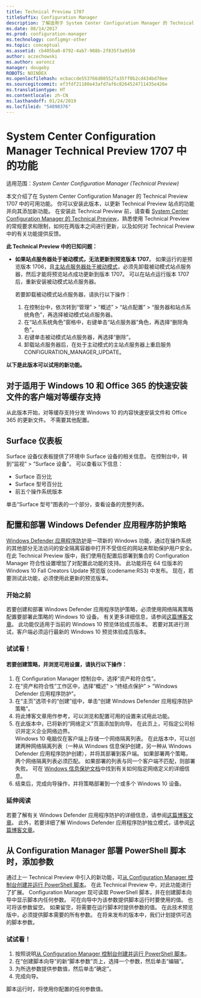 ```yaml
---
title: Technical Preview 1707
titleSuffix: Configuration Manager
description: 了解适用于 System Center Configuration Manager 的 Technical Preview 版本 1707 中的可用功能。
ms.date: 08/14/2017
ms.prod: configuration-manager
ms.technology: configmgr-other
ms.topic: conceptual
ms.assetid: cb405ba0-8792-4ab7-988b-2f835f3a9550
author: aczechowski
ms.author: aaroncz
manager: dougeby
ROBOTS: NOINDEX
ms.openlocfilehash: ecbaccde553766d08552fa35ff0b2cd434bd78ee
ms.sourcegitcommit: ef3fdf21180e43afd7af6c8264524711435e426e
ms.translationtype: HT
ms.contentlocale: zh-CN
ms.lasthandoff: 01/24/2019
ms.locfileid: "54898376"
---
```

# <a name="capabilities-in-technical-preview-1707-for-system-center-configuration-manager"></a>System Center Configuration Manager Technical Preview 1707 中的功能

适用范围：*System Center Configuration Manager (Technical Preview)*

本文介绍了在 System Center Configuration Manager 的 Technical Preview 1707 中的可用功能。 你可以安装此版本，以更新 Technical Preview 站点的功能并向其添加新功能。 在安装此 Technical Preview 前，请查看 [System Center Configuration Manager 的 Technical Preview](../../core/get-started/technical-preview.md)，熟悉使用 Technical Preview 的常规要求和限制，如何在两版本之间进行更新，以及如何对 Technical Preview 中的有关功能提供反馈。     


<!--  Known Issues Template   
**Known Issues in this Technical Preview:**
-   **Issue Name**. Details
    Workaround details.
-->

**此 Technical Preview 中的已知问题：**
- **如果站点服务器处于被动模式，无法更新到预览版本 1707**。 如果运行的是预览版本 1706，且[主站点服务器处于被动模式](/sccm/core/get-started/capabilities-in-technical-preview-1706#site-server-role-high-availability)，必须先卸载被动模式站点服务器，然后才能将预览站点成功更新到版本 1707。 可以在站点运行版本 1707 后，重新安装被动模式站点服务器。

  若要卸载被动模式站点服务器，请执行以下操作：
  1. 在控制台中，依次转到“管理” > “概述” > “站点配置” > “服务器和站点系统角色”，再选择被动模式站点服务器。
  2. 在“站点系统角色”窗格中，右键单击“站点服务器”角色，再选择“删除角色”。
  3. 右键单击被动模式站点服务器，再选择“删除”。
  4. 卸载站点服务器后，在处于主动模式的主站点服务器上重启服务 CONFIGURATION_MANAGER_UPDATE。



**以下是此版本可以试用的新功能。**  

<!--  Rough Section Template
##  FEATURE

### Procedure 1
### Try it out!  
 Try to complete the following tasks and then send us **Feedback** from the **Home** tab of the Ribbon to let us know how it worked:
 -  Task 1
 -  Task 2              
-->

## <a name="client-peer-cache-support-for-express-installation-files-for-windows-10-and-office-365"></a>对于适用于 Windows 10 和 Office 365 的快速安装文件的客户端对等缓存支持
<!-- 1352486 --> 从此版本开始，对等缓存支持分发 Windows 10 的内容快速安装文件和 Office 365 的更新文件。 不需要其他配置。

## <a name="surface-device-dashboard"></a>Surface 仪表板
<!--1355788--> Surface 设备仪表板提供了环境中 Surface 设备的相关信息。 在控制台中，转到“监视” > “Surface 设备”。 可以查看以下信息：
- Surface 百分比
- Surface 型号百分比
- 前五个操作系统版本

单击“Surface 型号”图表的一个部分，查看设备的完整列表。  

## <a name="configure-and-deploy-windows-defender-application-guard-policies"></a>配置和部署 Windows Defender 应用程序防护策略
<!-- 1351960 -->

[Windows Defender 应用程序防护](https://blogs.windows.com/msedgedev/2016/09/27/application-guard-microsoft-edge/#XLxEbcpkuKcFebrw.97)是一项新的 Windows 功能，通过在操作系统的其他部分无法访问的安全隔离容器中打开不受信任的网站来帮助保护用户安全。 在此 Technical Preview 版中，我们使用在配置后部署到集合的 Configuration Manager 符合性设置增加了对配置此功能的支持。 此功能将在 64 位版本的 Windows 10 Fall Creators Update 预览版 (codename:RS3) 中发布。 现在，若要测试此功能，必须使用此更新的预览版本。

### <a name="before-you-start"></a>开始之前

若要创建和部署 Windows Defender 应用程序防护策略，必须使用网络隔离策略配置要部署此策略的 Windows 10 设备。 有关更多详细信息，请参阅[这篇博客文章](https://blogs.windows.com/msedgedev/2016/09/27/application-guard-microsoft-edge/#BmJGKPfSjHHzsMmI.97)。 此功能仅适用于当前的 Windows 10 预览体验成员版本。 若要对其进行测试，客户端必须运行最新的 Windows 10 预览体验成员版本。

### <a name="try-it-out"></a>试试看！

#### <a name="to-create-a-policy-and-to-browse-the-available-settings"></a>若要创建策略，并浏览可用设置，请执行以下操作：

1. 在 Configuration Manager 控制台中，选择“资产和符合性”。
2. 在“资产和符合性”工作区中，选择“概述” > “终结点保护” > “Windows Defender 应用程序防护”。
3. 在“主页”选项卡的“创建”组中，单击“创建 Windows Defender 应用程序防护策略”。
4. 将此博客文章用作参考，可以浏览和配置可用的设置来试用此功能。
5. 在此版本中，已将新的“网络定义”页面添加到向导。 在此页上，可指定公司标识并定义企业网络边界。<br>Windows 10 电脑仅在客户端上存储一个网络隔离列表。 在此版本中，可以创建两种网络隔离列表（一种从 Windows 信息保护创建，另一种从 Windows Defender 应用程序防护创建），并将其部署到客户端。 如果部署两个策略，两个网络隔离列表必须匹配。 如果部署的列表与同一个客户端不匹配，则部署失败。
可在 [Windows 信息保护文档](https://docs.microsoft.com/windows/threat-protection/windows-information-protection/create-wip-policy-using-sccm)中找到有关如何指定网络定义的详细信息。
6. 结束后，完成向导操作，并将策略部署到一个或多个 Windows 10 设备。

### <a name="further-reading"></a>延伸阅读
若要了解有关 Windows Defender 应用程序防护的详细信息，请参阅[这篇博客文章](https://blogs.windows.com/msedgedev/2016/09/27/application-guard-microsoft-edge/#BmJGKPfSjHHzsMmI.97)。 此外，若要详细了解 Windows Defender 应用程序防护独立模式，请参阅[这篇博客文章](https://techcommunity.microsoft.com/t5/Windows-Insider-Program/Windows-Defender-Application-Guard-Standalone-mode/td-p/66903)。

## <a name="add-parameters-when-you-deploy-powershell-scripts-from-configuration-manager"></a>从 Configuration Manager 部署 PowerShell 脚本时，添加参数

<!-- 1236459 --->

通过上一 Technical Preview 中引入的新功能，可[从 Configuration Manager 控制台创建并运行 PowerShell 脚本](/sccm/core/get-started/capabilities-in-technical-preview-1706#create-and-run-powershell-scripts-from-the-configuration-manager-console)。
在此 Technical Preview 中，对此功能进行了扩展。 Configuration Manager 现可读取 PowerShell 脚本，并在创建脚本向导中显示脚本内任何参数。 可在向导中为该参数提供脚本运行时要使用的值。 也可将该参数留空。 如果留空，将需要在运行脚本时提供参数的值。
在此技术预览版中，必须提供脚本需要的所有参数。 在将来发布的版本中，我们计划提供可选的脚本参数。

### <a name="try-it-out"></a>试试看！

1. 按照说明[从 Configuration Manager 控制台创建并运行 PowerShell 脚本](/sccm/core/get-started/capabilities-in-technical-preview-1706#create-and-run-powershell-scripts-from-the-configuration-manager-console)。
2. 在“创建脚本向导”的新“脚本参数”页上，选择一个参数，然后单击“编辑”。
3. 为所选参数提供参数值，然后单击“确定”。
4. 完成向导。

脚本运行时，将使用你配置的任何参数值。

